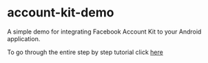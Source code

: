 # account-kit-demo
A simple demo for integrating Facebook Account Kit to your Android application.

To go through the entire step by step tutorial click <a href='http://www.vishweshshetty.com/facebook-account-kit-sms-authentication-android-tutorial-demo-sample/'>here</a>